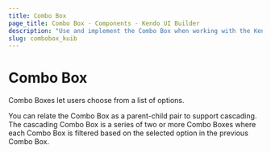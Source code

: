 ```yaml
---
title: Combo Box
page_title: Combo Box - Components - Kendo UI Builder
description: "Use and implement the Combo Box when working with the Kendo UI Builder tool for creating and managing Angular and AngularJS-based web applications."
slug: combobox_kuib
---
```


# Combo Box

Combo Boxes let users choose from a list of options.

You can relate the Combo Box as a parent-child pair to support cascading. The cascading Combo Box is a series of two or more Combo Boxes where each Combo Box is filtered based on the selected option in the previous Combo Box.


<!-- screen -->
